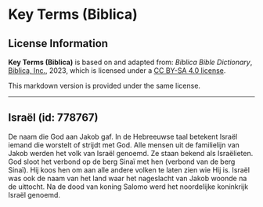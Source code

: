# Key Terms (Biblica)

## License Information

**Key Terms (Biblica)** is based on and adapted from: _Biblica Bible Dictionary_, [Biblica, Inc.](https://www.biblica.com/), 2023, which is licensed under a [CC BY-SA 4.0 license](https://creativecommons.org/licenses/by-sa/4.0/legalcode.en).

This markdown version is provided under the same license.



--------------------------------

## Israël (id: 778767)

De naam die God aan Jakob gaf. In de Hebreeuwse taal betekent Israël iemand die worstelt of strijdt met God. Alle mensen uit de familielijn van Jakob werden het volk van Israël genoemd. Ze staan bekend als Israëlieten. God sloot het verbond op de berg Sinaï met hen (verbond van de berg Sinaï). Hij koos hen om aan alle andere volken te laten zien wie Hij is. Israël was ook de naam van het land waar het nageslacht van Jakob woonde na de uittocht. Na de dood van koning Salomo werd het noordelijke koninkrijk Israël genoemd.


